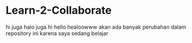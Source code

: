 # Learn-2-Collaborate

hi juga
halo juga
hi
hello
healoowww
akan ada banyak perubahan dalam repository ini karena saya sedang belajar

